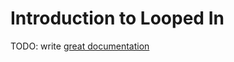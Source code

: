 # Introduction to Looped In

TODO: write [great documentation](http://jacobian.org/writing/what-to-write/)
